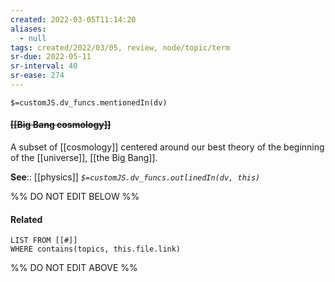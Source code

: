 ```yaml
---
created: 2022-03-05T11:14:20 
aliases:
  - null
tags: created/2022/03/05, review, node/topic/term
sr-due: 2022-05-11
sr-interval: 40
sr-ease: 274
---
```

`$=customJS.dv_funcs.mentionedIn(dv)`

#### <s class="topic-title">[[Big Bang cosmology]]</s>

A subset of [[cosmology]] centered around our best theory of the beginning of the [[universe]], [[the Big Bang]].

**See**:: [[physics]]
*`$=customJS.dv_funcs.outlinedIn(dv, this)`*

%% DO NOT EDIT BELOW %%

#### Related 

```dataview
LIST FROM [[#]]
WHERE contains(topics, this.file.link)
```
%% DO NOT EDIT ABOVE %%
